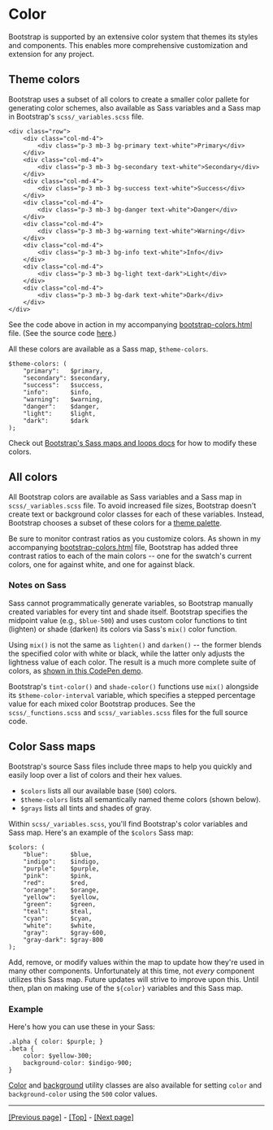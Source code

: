 # Color

Bootstrap is supported by an extensive color system that themes its styles and components. This enables more comprehensive customization and extension for any project.

## Theme colors

Bootstrap uses a subset of all colors to create a smaller color pallete for generating color schemes, also available as Sass variables and a Sass map in Bootstrap's `scss/_variables.scss` file.
```
<div class="row">
    <div class="col-md-4">
        <div class="p-3 mb-3 bg-primary text-white">Primary</div>
    </div>
    <div class="col-md-4">
        <div class="p-3 mb-3 bg-secondary text-white">Secondary</div>
    </div>
    <div class="col-md-4">
        <div class="p-3 mb-3 bg-success text-white">Success</div>
    </div>
    <div class="col-md-4">
        <div class="p-3 mb-3 bg-danger text-white">Danger</div>
    </div>
    <div class="col-md-4">
        <div class="p-3 mb-3 bg-warning text-white">Warning</div>
    </div>
    <div class="col-md-4">
        <div class="p-3 mb-3 bg-info text-white">Info</div>
    </div>
    <div class="col-md-4">
        <div class="p-3 mb-3 bg-light text-dark">Light</div>
    </div>
    <div class="col-md-4">
        <div class="p-3 mb-3 bg-dark text-white">Dark</div>
    </div>
</div>
```
See the code above in action in my accompanying [bootstrap-colors.html](https://andrewsrea.github.io/My_Learning_Port/Bootstrap/Customize/Colors/bootstrap-colors.html) file. (See the source code [here](https://github.com/AndrewSRea/My_Learning_Port/blob/main/Bootstrap/Customize/Colors/bootstrap-colors.html).)

All these colors are available as a Sass map, `$theme-colors`.
```
$theme-colors: (
    "primary":   $primary,
    "secondary": $secondary,
    "success":   $success,
    "info":      $info,
    "warning":   $warning,
    "danger":    $danger,
    "light":     $light,
    "dark":      $dark
);
```
Check out [Bootstrap's Sass maps and loops docs](https://github.com/AndrewSRea/My_Learning_Port/tree/main/Bootstrap/Customize/Sass#maps-and-loops) for how to modify these colors.

## All colors

All Bootstrap colors are available as Sass variables and a Sass map in `scss/_variables.scss` file. To avoid increased file sizes, Bootstrap doesn't create text or background color classes for each of these variables. Instead, Bootstrap chooses a subset of these colors for a [theme palette](https://github.com/AndrewSRea/My_Learning_Port/tree/main/Bootstrap/Customize/Colors#theme-colors).

Be sure to monitor contrast ratios as you customize colors. As shown in my accompanying [bootstrap-colors.html](https://andrewsrea.github.io/My_Learning_Port/Bootstrap/Customize/Colors/bootstrap-colors.html) file, Bootstrap has added three contrast ratios to each of the main colors -- one for the swatch's current colors, one for against white, and one for against black.

### Notes on Sass

Sass cannot programmatically generate variables, so Bootstrap manually created variables for every tint and shade itself. Bootstrap specifies the midpoint value (e.g., `$blue-500`) and uses custom color functions to tint (lighten) or shade (darken) its colors via Sass's `mix()` color function.

Using `mix()` is not the same as `lighten()` and `darken()` -- the former blends the specified color with white or black, while the latter only adjusts the lightness value of each color. The result is a much more complete suite of colors, as [shown in this CodePen demo](https://codepen.io/emdeoh/pen/zYOQOPB).

Bootstrap's `tint-color()` and `shade-color()` functions use `mix()` alongside its `$theme-color-interval` variable, which specifies a stepped percentage value for each mixed color Bootstrap produces. See the `scss/_functions.scss` and `scss/_variables.scss` files for the full source code.

## Color Sass maps

Bootstrap's source Sass files include three maps to help you quickly and easily loop over a list of colors and their hex values.

* `$colors` lists all our available base (`500`) colors.
* `$theme-colors` lists all semantically named theme colors (shown below).
* `$grays` lists all tints and shades of gray.

Within `scss/_variables.scss`, you'll find Bootstrap's color variables and Sass map. Here's an example of the `$colors` Sass map:
```
$colors: (
    "blue":      $blue,
    "indigo":    $indigo,
    "purple":    $purple,
    "pink":      $pink,
    "red":       $red,
    "orange":    $orange,
    "yellow":    $yellow,
    "green":     $green,
    "teal":      $teal,
    "cyan":      $cyan,
    "white":     $white,
    "gray":      $gray-600,
    "gray-dark": $gray-800
);
```
Add, remove, or modify values within the map to update how they're used in many other components. Unfortunately at this time, not *every* component utilizes this Sass map. Future updates will strive to improve upon this. Until then, plan on making use of the `${color}` variables and this Sass map.

### Example

Here's how you can use these in your Sass:
```
.alpha { color: $purple; }
.beta {
    color: $yellow-300;
    background-color: $indigo-900;
}
```
[Color](https://github.com/AndrewSRea/My_Learning_Port/tree/main/Bootstrap/Utilities/Colors#colors) and [background](https://github.com/AndrewSRea/My_Learning_Port/tree/main/Bootstrap/Utilities/Background#background) utility classes are also available for setting `color` and `background-color` using the `500` color values.

<hr>

[[Previous page]](https://github.com/AndrewSRea/My_Learning_Port/tree/main/Bootstrap/Customize/Options#options) - [[Top]](https://github.com/AndrewSRea/My_Learning_Port/tree/main/Bootstrap/Customize/Colors#color) - [[Next page]](https://github.com/AndrewSRea/My_Learning_Port/tree/main/Bootstrap/Customize/Components#components)